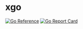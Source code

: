 # xgo

[![Go Reference](https://pkg.go.dev/badge/github.com/g0rbe/xgo.svg)](https://pkg.go.dev/github.com/g0rbe/xgo)
[![Go Report Card](https://goreportcard.com/badge/github.com/g0rbe/xgo)](https://goreportcard.com/report/github.com/g0rbe/xgo)